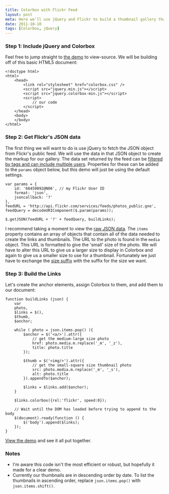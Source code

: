```yaml
---
title: Colorbox with Flickr Feed
layout: post
meta: Here we'll use jQuery and Flickr to build a thumbnail gallery that will display full-size photos in Colorbox.
date: 2011-10-10
tags: [Colorbox, jQuery]
---
```


### Step 1: Include jQuery and Colorbox

Feel free to jump straight to <a href='/demo/flickr.html'>the demo</a> to view-source. We will be building off of this basic HTML5 document:

	<!doctype html>
	<html>
		<head>
			<link rel="stylesheet" href="colorbox.css" />
			<script src="jquery.min.js"></script>
			<script src="jquery.colorbox-min.js"></script>
			<script>
				// our code
			</script>
		</head>
		<body>
		</body>
	</html>

### Step 2: Get Flickr's JSON data

The first thing we will want to do is use jQuery to fetch the JSON object from Flickr's public feed.  We will use the data in that JSON object to create the markup for our gallery. The data set returned by the feed can be <a href='http://www.flickr.com/services/feeds/docs/photos_public/'>filtered by tags and can include multiple users</a>.  Properties for these can be added to the `params` object below, but this demo will just be using the default settings.

	var params = {
		id: '68459092@N06', // my Flickr User ID
		format: 'json',
		jsoncallback: '?'
	},
	feedURL = 'http://api.flickr.com/services/feeds/photos_public.gne',
	feedQuery = decodeURIComponent($.param(params));

	$.getJSON(feedURL + '?' + feedQuery, buildLinks);

I recommend taking a moment to view the <a href='http://api.flickr.com/services/feeds/photos_public.gne?id=68459092@N06&amp;format=json&amp;jsoncallback=?' target='_blank'>raw JSON data</a>.  The `items` property contains an array of objects that contain all of the data needed to create the links and thumbnails.  The URL to the photo is found in the `media` object.  This URL is formatted to give the 'small' size of the photo.  We will have to alter this URL to give us a larger size to display in Colorbox and again to give us a smaller size to use for a thumbnail.  Fortunately we just have to exchange the [size suffix](http://www.flickr.com/services/api/misc.urls.html) with the suffix for the size we want.

### Step 3: Build the Links

Let's create the anchor elements, assign Colorbox to them, and add them to our document:

	function buildLinks (json) {
		var 
		photo,
		$links = $(), 
		$thumb,
		$anchor;

		while ( photo = json.items.pop() ){
			$anchor = $('<a/>').attr({
				// get the medium-large size photo
				href: photo.media.m.replace('_m', '_z'),
				title: photo.title
			});

			$thumb = $('<img/>').attr({
				// get the small-square size thumbnail photo
				src: photo.media.m.replace('_m', '_s'),
				alt: photo.title
			}).appendTo($anchor);

			$links = $links.add($anchor);
		}

		$links.colorbox({rel:'flickr', speed:0});

		// Wait until the DOM has loaded before trying to append to the body
		$(document).ready(function () {
			$('body').append($links);
		});
	}

[View the demo](/demo/flickr.html) and see it all put together.

### Notes

* I'm aware this code isn't the most efficient or robust, but hopefully it made for a clear demo.
* Currently our thumbnails are in descending order by date.  To list the thumbnails in ascending order, replace `json.items.pop()` with `json.items.shift()`.
